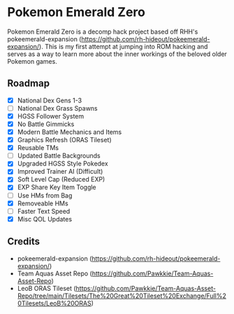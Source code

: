 # Pokemon Emerald Zero

Pokemon Emerald Zero is a decomp hack project based off RHH's pokeemerald-expansion (https://github.com/rh-hideout/pokeemerald-expansion/). This is my first attempt at jumping into ROM hacking and serves as a way to learn more about the inner workings of the beloved older Pokemon games.

## Roadmap
- [X] National Dex Gens 1-3
- [ ] National Dex Grass Spawns
- [X] HGSS Follower System
- [X] No Battle Gimmicks
- [X] Modern Battle Mechanics and Items
- [X] Graphics Refresh (ORAS Tileset)
- [X] Reusable TMs
- [ ] Updated Battle Backgrounds
- [X] Upgraded HGSS Style Pokedex
- [X] Improved Trainer AI (Difficult)
- [X] Soft Level Cap (Reduced EXP)
- [X] EXP Share Key Item Toggle
- [ ] Use HMs from Bag
- [X] Removeable HMs
- [ ] Faster Text Speed
- [X] Misc QOL Updates

## Credits
- pokeemerald-expansion (https://github.com/rh-hideout/pokeemerald-expansion/)
- Team Aquas Asset Repo (https://github.com/Pawkkie/Team-Aquas-Asset-Repo)
- LeoB ORAS Tileset (https://github.com/Pawkkie/Team-Aquas-Asset-Repo/tree/main/Tilesets/The%20Great%20Tileset%20Exchange/Full%20Tilesets/LeoB%20ORAS)